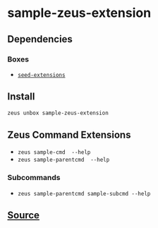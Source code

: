 
sample-zeus-extension
====================






## Dependencies
### Boxes
* [`seed-extensions`](seed-extensions.md)




## Install
```bash
zeus unbox sample-zeus-extension
```



## Zeus Command Extensions
* ```zeus sample-cmd  --help```
* ```zeus sample-parentcmd  --help```
### Subcommands
* ```zeus sample-parentcmd sample-subcmd --help```






## [Source](https://github.com/liquidapps-io/zeus-sdk/tree/master/boxes/groups/sample/sample-zeus-extension)